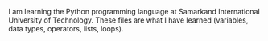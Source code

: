 I am learning the Python programming language at Samarkand International University of Technology. These files are what I have learned (variables, data types, operators, lists, loops).
